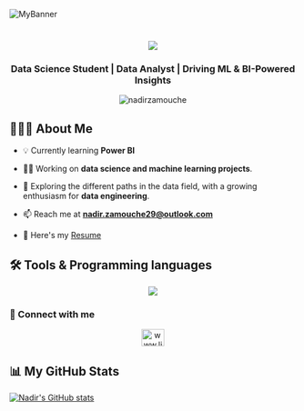 ![MyBanner](https://github.com/user-attachments/assets/48184cce-6774-4aa0-9e4b-843d1eb817aa)

<h1 align="center">
  <img src="https://readme-typing-svg.herokuapp.com/?font=Orbitron&size=35&color=3DDC84&center=true&vCenter=true&width=500&height=70&duration=4000&lines=Hi+There!+👋;+I'm+Zam!" />
</h1>

<h3 align="center">Data Science Student | Data Analyst | Driving ML & BI-Powered Insights</h3>

<p align="center"> 
  <img src="https://komarev.com/ghpvc/?username=nadirzamouche&label=Profile%20views&color=0e75b6&style=flat-square" alt="nadirzamouche" />
</p>

## 👨🏻‍💻 About Me

- 💡 Currently learning **Power BI**

- 👨‍💻 Working on **data science and machine learning projects**.
  
- 🚀 Exploring the different paths in the data field, with a growing enthusiasm for **data engineering**.

- 📫 Reach me at **nadir.zamouche29@outlook.com**

- 📄 Here's my [Resume](https://drive.google.com/file/d/1c-SWJ8uKwmVu1Je2OoUntidAi4x2ZH0G/view?usp=drive_link)

## 🛠️ Tools & Programming languages
<p align="center">
  <img src="https://go-skill-icons.vercel.app/api/icons?i=mysql,sqlserver,postgresql,sqlite,py,sklearn,pbi,tableau,azure&perline=10" />
</p>

### 🔗 Connect with me
<p align="center">
  <a href="https://linkedin.com/in/nadirzamouche/" target="blank"><img align="center" src="https://raw.githubusercontent.com/rahuldkjain/github-profile-readme-generator/master/src/images/icons/Social/linked-in-alt.svg"
                                                                    alt="www.linkedin.com/in/nadirzamouche/" height="30" width="40" /></a>
</p>

## 📊 My GitHub Stats
[![Nadir's GitHub stats](https://github-readme-stats.vercel.app/api?username=NadirZamouche)](https://github.com/NadirZamouche/github-readme-stats)

